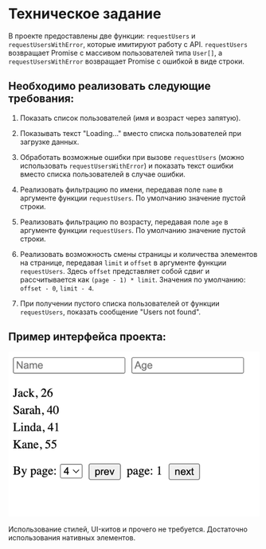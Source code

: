 # Техническое задание

В проекте предоставлены две функции: `requestUsers` и `requestUsersWithError`, которые имитируют работу с API. `requestUsers` возвращает Promise с массивом пользователей типа `User[]`, а `requestUsersWithError` возвращает Promise с ошибкой в виде строки.

## Необходимо реализовать следующие требования:

1. Показать список пользователей (имя и возраст через запятую).

2. Показывать текст "Loading..." вместо списка пользователей при загрузке данных.

3. Обработать возможные ошибки при вызове `requestUsers` (можно использовать `requestUsersWithError`) и показать текст ошибки вместо списка пользователей в случае ошибки.

4. Реализовать фильтрацию по имени, передавая поле `name` в аргументе функции `requestUsers`. По умолчанию значение пустой строки.

5. Реализовать фильтрацию по возрасту, передавая поле `age` в аргументе функции `requestUsers`. По умолчанию значение пустой строки.

6. Реализовать возможность смены страницы и количества элементов на странице, передавая `limit` и `offset` в аргументе функции `requestUsers`. Здесь `offset` представляет собой сдвиг и рассчитывается как `(page - 1) * limit`. Значения по умолчанию: `offset - 0`, `limit - 4`.

7. При получении пустого списка пользователей от функции `requestUsers`, показать сообщение "Users not found".

## Пример интерфейса проекта:

![Пример интерфейса проекта](./src/assets/example.png)

Использование стилей, UI-китов и прочего не требуется. Достаточно использования нативных элементов.

